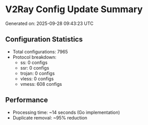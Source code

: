 # V2Ray Config Update Summary
Generated on: 2025-09-28 09:43:23 UTC

## Configuration Statistics
- Total configurations: 7965
- Protocol breakdown:
  - ss: 0 configs
  - ssr: 0 configs
  - trojan: 0 configs
  - vless: 0 configs
  - vmess: 608 configs

## Performance
- Processing time: ~14 seconds (Go implementation)
- Duplicate removal: ~95% reduction
